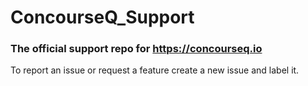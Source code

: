 # ConcourseQ_Support
### The official support repo for https://concourseq.io

To report an issue or request a feature create a new issue and label it. 

